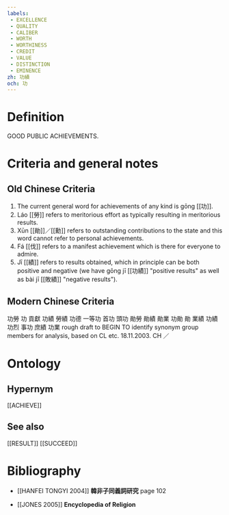 ```yaml
---
labels: 
 - EXCELLENCE
 - QUALITY
 - CALIBER
 - WORTH
 - WORTHINESS
 - CREDIT
 - VALUE
 - DISTINCTION
 - EMINENCE
zh: 功績
och: 功
---
```


# Definition
GOOD PUBLIC ACHIEVEMENTS.
# Criteria and general notes
## Old Chinese Criteria
1. The current general word for achievements of any kind is gōng [[功]].
2. Láo [[勞]] refers to meritorious effort as typically resulting in meritorious results.
3. Xūn [[勛]]／[[勳]] refers to outstanding contributions to the state and this word cannot refer to personal achievements.
4. Fá [[伐]] refers to a manifest achievement which is there for everyone to admire.
5. Jī [[績]] refers to results obtained, which in principle can be both positive and negative (we have gōng jī [[功績]] "positive results" as well as bài jī [[敗績]] "negative results").
## Modern Chinese Criteria
功勞
功
貢獻
功績
勞績
功德
一等功
首功
頭功
勛勞
勛績
勛業
功勛
勛
業績
功績
功烈
事功
庶績
功業
rough draft to BEGIN TO identify synonym group members for analysis, based on CL etc. 18.11.2003. CH ／
# Ontology

## Hypernym
[[ACHIEVE]]
## See also
[[RESULT]]
[[SUCCEED]]
# Bibliography
- [[HANFEI TONGYI 2004]]
**韓非子同義詞研究** page 102

- [[JONES 2005]]
**Encyclopedia of Religion** 
